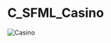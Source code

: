 # C_SFML_Casino

![Casino](https://user-images.githubusercontent.com/102422732/176514790-4a5b5798-86ef-489e-99cb-610874b177cc.png)
